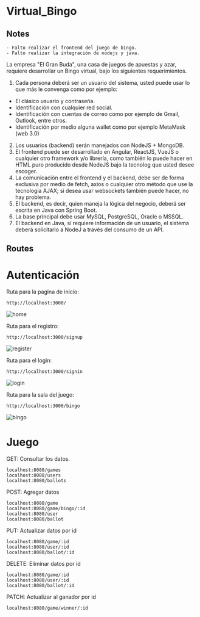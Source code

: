 # Virtual_Bingo

## Notes
```
- Falto realizar el frontend del juego de bingo.
- Falto realizar la integración de nodejs y java.
```

La empresa "El Gran Buda", una casa de juegos de apuestas y azar, requiere desarrollar un Bingo
virtual, bajo los siguientes requerimientos.
1. Cada persona deberá ser un usuario del sistema, usted puede usar lo que más le convenga como
por ejemplo:
- El clásico usuario y contraseña.
- Identificación con cualquier red social.
- Identificación con cuentas de correo como por ejemplo de Gmail, Outlook, entre otros.
- Identificación por medio alguna wallet como por ejemplo MetaMask (web 3.0)
2. Los usuarios (backend) serán manejados con NodeJS + MongoDB.
3. El frontend puede ser desarrollado en Angular, ReactJS, VueJS o cualquier otro framework y/o
librería, como también lo puede hacer en HTML puro producido desde NodeJS bajo la tecnolog
que usted desee escoger.
4. La comunicación entre el frontend y el backend, debe ser de forma exclusiva por medio de fetch,
axios o cualquier otro método que use la tecnología AJAX; si desea usar websockets también
puede hacer, no hay problema.
5. El backend, es decir, quien maneja la lógica del negocio, deberá ser escrita en Java con Spring
Boot.
6. La base principal debe usar MySQL, PostgreSQL, Oracle o MSSQL.
7. El backend en Java, sí requiere información de un usuario, el sistema deberá solicitarlo a NodeJ
a través del consumo de un API.

## Routes

# Autenticación

Ruta para la pagina de inicio:
```
http://localhost:3000/
```
![home](https://user-images.githubusercontent.com/63930976/158111771-6eb956dc-9b13-4ec8-9ce9-1de767eddc8e.PNG)

Ruta para el registro:
```
http://localhost:3000/signup
```
![register](https://user-images.githubusercontent.com/63930976/158111908-f5e590d9-2d1f-46f0-adab-b2c4a4d1ff8b.PNG)


Ruta para el login:
```
http://localhost:3000/signin
```
![login](https://user-images.githubusercontent.com/63930976/158111919-4dc43475-dd77-4da4-b448-935b071909e6.PNG)

Ruta para la sala del juego:
```
http://localhost:3000/bingo
```
![bingo](https://user-images.githubusercontent.com/63930976/158111928-b9bf561d-e556-4e5f-864d-78c5d389cc7e.PNG)

# Juego

GET:
Consultar los datos.
```
localhost:8080/games
localhost:8080/users
localhost:8080/ballots
```

POST:
Agregar datos
```
localhost:8080/game
localhost:8080/game/bingo/:id
localhost:8080/user
localhost:8080/ballot
```
PUT:
Actualizar datos por id
```
localhost:8080/game/:id
localhost:8080/user/:id
localhost:8080/ballot/:id
```

DELETE:
Eliminar datos por id
```
localhost:8080/game/:id
localhost:8080/user/:id
localhost:8080/ballot/:id
```

PATCH:
Actualizar al ganador por id
```
localhost:8080/game/winner/:id
```
